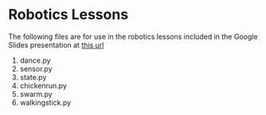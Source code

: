 Robotics Lessons
================

The following files are for use in the robotics lessons included in the
Google Slides presentation at [this url](https://docs.google.com/presentation/d/1sJBh-vAq9Lrjjdmzs-TufLAsjmxu6_1yn4OmSHNHlGI/edit?usp=sharing)

1. dance.py
2. sensor.py
3. state.py
4. chickenrun.py
5. swarm.py
6. walkingstick.py
